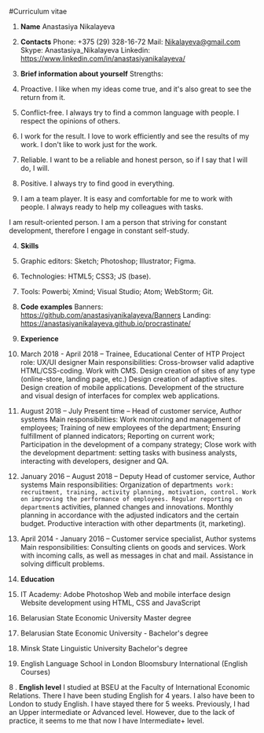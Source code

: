 #Curriculum vitae 

1. **Name**
Anastasiya Nikalayeva

2. **Contacts**
Phone: +375 (29) 328-16-72
Mail: Nikalayeva@gmail.com
Skype: Anastasiya_Nikalayeva
Linkedin: https://www.linkedin.com/in/anastasiyanikalayeva/

3. **Brief information about yourself**
Strengths: 
 1. Proactive. I like when my ideas come true, and it's also great to see the return from it.
 2. Conflict-free. I always try to find a common language with people. I respect the opinions of others.
 3. I work for the result. I love to work efficiently and see the results of my work. I don't like to work just for the work.
 4. Reliable. I want to be a reliable and honest person, so if I say that I will do, I will.
 5. Positive. I always try to find good in everything.
 6. I am a team player. It is easy and comfortable for me to work with people. I always ready to help my colleagues with tasks.

I am result-oriented person. I am a person that striving for constant development, therefore I engage in constant self-study.

4. **Skills**
 1. Graphic editors: Sketch; Photoshop; Illustrator; Figma.
 2. Technologies: HTML5; СSS3; JS (base).
 3. Tools: Powerbi; Xmind; Visual Studio; Atom; WebStorm; Git.

5. **Code examples**
Banners: https://github.com/anastasiyanikalayeva/Banners
Landing: https://anastasiyanikalayeva.github.io/procrastinate/

6. **Experience**
 1. March 2018 - April 2018 – Trainee, Educational Center of HTP
Project role: UX/UI designer
Main responsibilities:
Cross-browser valid adaptive HTML/CSS-coding.
Work with CMS.
Design creation of sites of any type (online-store, landing page, etc.)
Design creation of adaptive sites.
Design creation of mobile applications.
Development of the structure and visual design of interfaces for complex web applications. 

 2. August 2018 – July Present time – Head of customer service, Author systems
Main responsibilities:
Work monitoring and management of employees; 
Training of new employees of the department; 
Ensuring fulfillment of planned indicators; 
Reporting on current work; 
Participation in the development of a company strategy; 
Close work with the development department: setting tasks with business analysts, interacting with developers, designer and QA.

 3. January 2016 – August 2018 – Deputy Head of customer service, Author systems
Main responsibilities:
Organization of department`s work: recruitment, training, activity planning, motivation, control. Work on improving the performance of employees.
Regular reporting on department`s activities, planned changes and innovations.
Monthly planning in accordance with the adjusted indicators and the certain budget.
Productive interaction with other departments (it, marketing).

 4. April 2014 - January 2016 – Customer service specialist, Author systems
Main responsibilities:
Consulting clients on goods and services.
Work with incoming calls, as well as messages in chat and mail.
Assistance in solving difficult problems.

7. **Education**
 1. IT Academy:
Adobe Photoshop
Web and mobile interface design
Website development using HTML, CSS and JavaScript
 2. Belarusian State Economic University 
Master degree
 3. Belarusian State Economic University - Bachelor's degree
 4. Minsk State Linguistic University
Bachelor's degree 
 5. English Language School in London Bloomsbury International (English Courses)

8 . **English level**
I studied at BSEU at the Faculty of International Economic Relations. There I have been studing English for 4 years. I also have been to London to study English. I have stayed there for 5 weeks. Previously, I had an Upper intermediate or Advanced level. However, due to the lack of practice, it seems to me that now I have Intermediate+ level.